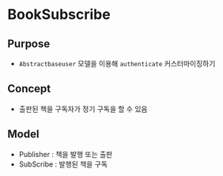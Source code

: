 # BookSubscribe

## Purpose
- `Abstractbaseuser` 모델을 이용해 `authenticate` 커스터마이징하기

## Concept
- 출판된 책을 구독자가 정기 구독을 할 수 있음

## Model
- Publisher : 책을 발행 또는 출판
- SubScribe : 발행된 책을 구독
